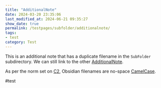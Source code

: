 ```yaml
---
title: "AdditionalNote"
date: 2024-03-20 23:35:06
last_modified_at: 2024-06-21 09:35:27
show_date: true
permalink: /testpages/subfolder/additionalnote/
tags:
- test
category: Test
---
```

This is an additional note that has a duplicate filename in the `SubFolder` subdirectory. We can still link to the other [AdditionalNote](/obsidian/testpages/additionalnote).

As per the norm set on  [C2](https://wiki.c2.com/), Obsidian filenames are no-space [CamelCase](https://wiki.c2.com/?CamelCase).

#test